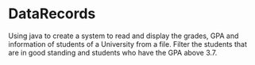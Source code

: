 # DataRecords
Using java to create a system to read and display the grades, GPA and information of students of a University from a file. Filter the students that are in good standing and students who have the GPA above 3.7.
